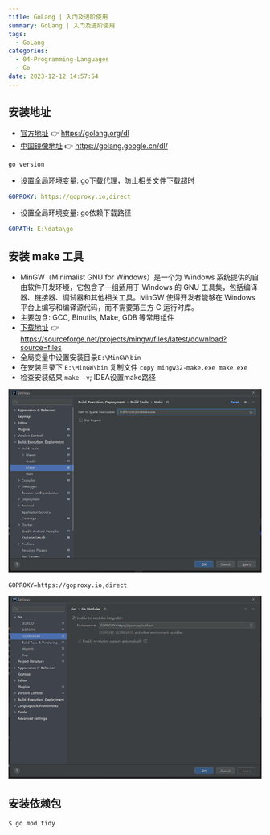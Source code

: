 ```yaml
---
title: GoLang | 入门及进阶使用
summary: GoLang | 入门及进阶使用
tags:
  - GoLang
categories:
  - 04-Programming-Languages
  - Go
date: 2023-12-12 14:57:54
---
```


## 安装地址

+ [官方地址](https://golang.org/dl)  👉  https://golang.org/dl
+ [中国镜像地址](https://golang.google.cn/dl/)  👉  https://golang.google.cn/dl/

```shell
go version
```

+ 设置全局环境变量: go下载代理，防止相关文件下载超时
```yaml
GOPROXY: https://goproxy.io,direct
```

+ 设置全局环境变量: go依赖下载路径
```yaml
GOPATH: E:\data\go
```

## 安装 make 工具

+ MinGW（Minimalist GNU for Windows）是一个为 Windows 系统提供的自由软件开发环境，它包含了一组适用于 Windows 的 GNU 工具集，包括编译器、链接器、调试器和其他相关工具。MinGW 使得开发者能够在 Windows 平台上编写和编译源代码，而不需要第三方 C 运行时库。
+ 主要包含: GCC, Binutils, Make, GDB 等常用组件
+ [下载地址](https://sourceforge.net/projects/mingw/files/latest/download?source=files)  👉  https://sourceforge.net/projects/mingw/files/latest/download?source=files
+ 全局变量中设置安装目录`E:\MinGW\bin`
+ 在安装目录下 `E:\MinGW\bin` 复制文件 `copy mingw32-make.exe make.exe`
+ 检查安装结果 `make -v`; IDEA设置make路径

![IDEA设置make路径](GoLang/IDEA-setting.png)

```
GOPROXY=https://goproxy.io,direct
```

![GoLand设置全局代理](GoLang/GOLAND-goproxy.png)

## 安装依赖包

``` bash
$ go mod tidy
```
